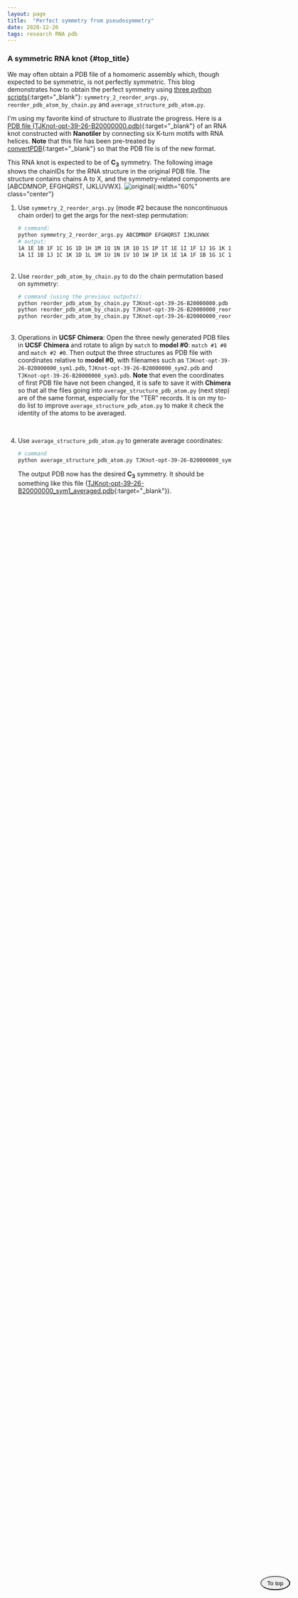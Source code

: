 ```yaml
---
layout: page
title:  "Perfect symmetry from pseudosymmetry"
date: 2020-12-26
tags: research RNA pdb
---
```

### A symmetric RNA knot {#top_title}
<a href="#top_title">
    <button style="position: fixed; top: 90%; right: 10%; border-radius: 50%; padding: 0.5em 1em;"><i class="fas fa-sync"></i> To top</button>
</a>

We may often obtain a PDB file of a homomeric assembly which, though expected to be symmetric, is not perfectly symmetric. This blog demonstrates how to obtain the perfect symmetry using [three python scripts](/2020-12-24-scripts-collection){:target="_blank"}: `symmetry_2_reorder_args.py`, `reorder_pdb_atom_by_chain.py` and `average_structure_pdb_atom.py`.

I'm using my favorite kind of structure to illustrate the progress. Here is a [PDB file (TJKnot-opt-39-26-B20000000.pdb)](https://www.dropbox.com/s/g6j60opny09ekrh/TJKnot-opt-39-26-B20000000.pdb?dl=0){:target="_blank"} of an RNA knot constructed with **Nanotiler** by connecting six K-turn motifs with RNA helices. **Note** that this file has been pre-treated by [convertPDB](/2020-12-24-scripts-collection){:target="_blank"} so that the PDB file is of the new format.

This RNA knot is expected to be of **C<sub>3</sub>** symmetry. The following image shows the chainIDs for the RNA structure in the original PDB file. The structure contains chains A to X, and the symmetry-related components are [ABCDMNOP, EFGHQRST, IJKLUVWX].
![original](https://www.dropbox.com/s/kbx0tl84a56covw/image-original-chains-TJKnot-forMS.png?raw=1){:width="60%" class="center"}

1.  Use `symmetry_2_reorder_args.py` (mode #2 because the noncontinuous chain order) to get the args for the next-step permutation:
    ```bash
    # command:
    python symmetry_2_reorder_args.py ABCDMNOP EFGHQRST IJKLUVWX
    # output:
    1A 1E 1B 1F 1C 1G 1D 1H 1M 1Q 1N 1R 1O 1S 1P 1T 1E 1I 1F 1J 1G 1K 1H 1L 1Q 1U 1R 1V 1S 1W 1T 1X 1I 1A 1J 1B 1K 1C 1L 1D 1U 1M 1V 1N 1W 1O 1X 1P
    1A 1I 1B 1J 1C 1K 1D 1L 1M 1U 1N 1V 1O 1W 1P 1X 1E 1A 1F 1B 1G 1C 1H 1D 1Q 1M 1R 1N 1S 1O 1T 1P 1I 1E 1J 1F 1K 1G 1L 1H 1U 1Q 1V 1R 1W 1S 1X 1T 
    ```
    <br>
2.  Use `reorder_pdb_atom_by_chain.py` to do the chain permutation based on symmetry:
    ```bash
    # command (using the previous outputs):
    python reorder_pdb_atom_by_chain.py TJKnot-opt-39-26-B20000000.pdb
    python reorder_pdb_atom_by_chain.py TJKnot-opt-39-26-B20000000_reordered.pdb 1A 1E 1B 1F 1C 1G 1D 1H 1M 1Q 1N 1R 1O 1S 1P 1T 1E 1I 1F 1J 1G 1K 1H 1L 1Q 1U 1R 1V 1S 1W 1T 1X 1I 1A 1J 1B 1K 1C 1L 1D 1U 1M 1V 1N 1W 1O 1X 1P
    python reorder_pdb_atom_by_chain.py TJKnot-opt-39-26-B20000000_reordered.pdb 1A 1I 1B 1J 1C 1K 1D 1L 1M 1U 1N 1V 1O 1W 1P 1X 1E 1A 1F 1B 1G 1C 1H 1D 1Q 1M 1R 1N 1S 1O 1T 1P 1I 1E 1J 1F 1K 1G 1L 1H 1U 1Q 1V 1R 1W 1S 1X 1T
    ```
    <br>
3.  Operations in **UCSF Chimera**:
   Open the three newly generated PDB files in **UCSF Chimera** and rotate to align by `match` to **model #0**: `match #1 #0` and `match #2 #0`. Then output the three structures as PDB file with coordinates relative to **model #0**, with filenames such as `TJKnot-opt-39-26-B20000000_sym1.pdb`, `TJKnot-opt-39-26-B20000000_sym2.pdb` and `TJKnot-opt-39-26-B20000000_sym3.pdb`. **Note** that even the coordinates of first PDB file have not been changed, it is safe to save it with **Chimera** so that all the files going into `average_structure_pdb_atom.py` (next step) are of the same format, especially for the "TER" records. It is on my to-do list to improve `average_structure_pdb_atom.py` to make it check the identity of the atoms to be averaged.
   <br>

4.  Use `average_structure_pdb_atom.py` to generate average coordinates:
    ```bash
    # command
    python average_structure_pdb_atom.py TJKnot-opt-39-26-B20000000_sym1.pdb TJKnot-opt-39-26-B20000000_sym2.pdb TJKnot-opt-39-26-B20000000_sym3.pdb
    ```
    The output PDB now has the desired **C<sub>3</sub>** symmetry. It should be something like this file ([TJKnot-opt-39-26-B20000000_sym1_averaged.pdb](https://www.dropbox.com/s/14l2cnv1s266nwj/TJKnot-opt-39-26-B20000000_sym1_averaged.pdb?dl=0){:target="_blank"}).
